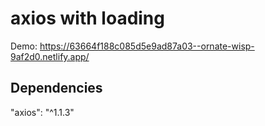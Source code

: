 # axios with loading

Demo: https://63664f188c085d5e9ad87a03--ornate-wisp-9af2d0.netlify.app/

## Dependencies
"axios": "^1.1.3"